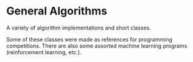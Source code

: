 # General Algorithms
A variety of algorithm implementations and short classes.

Some of these classes were made as references for programming competitions.
There are also some assorted machine learning programs (reinforcement learning, etc.).
